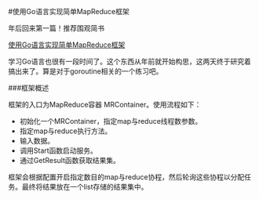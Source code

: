 #使用Go语言实现简单MapReduce框架

年后回来第一篇！推荐围观简书

[使用Go语言实现简单MapReduce框架](http://www.jianshu.com/p/659d4a396bf7)

学习Go语言也很有一段时间了。这个东西从年前就开始构思，这两天终于研究着搞出来了。算是对于goroutine相关的一个练习吧。

###框架概述

框架的入口为MapReduce容器 MRContainer。使用流程如下：

- 初始化一个MRContainer，指定map与reduce线程数参数。
- 指定map与reduce执行方法。
- 输入数据。
- 调用Start函数启动服务。
- 通过GetResult函数获取结果集。

框架会根据配置开启指定数目的map与reduce协程，然后轮询这些协程以分配任务。最终将结果放在一个list存储的结果集中。